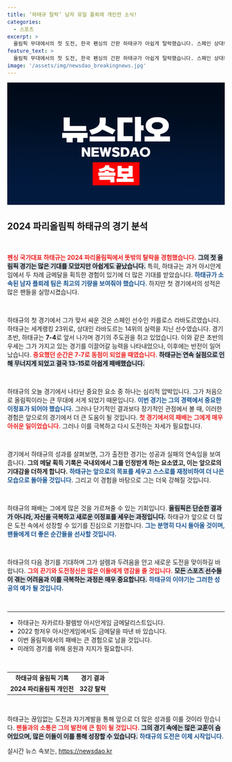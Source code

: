 ```yaml
---
title: ‘하태규 탈락’ 남자 유일 플뢰레 개인전 소식!
categories:
  - 스포츠
excerpt: >
  올림픽 무대에서의 첫 도전, 한국 펜싱의 간판 하태규가 아쉽게 탈락했습니다. 스페인 상대와의 치열한 접전 끝에 끝내 승리를 놓친 그의 패배를 둘러싼 다양한 이야기를 확인해보세요!
feature_text: >
  올림픽 무대에서의 첫 도전, 한국 펜싱의 간판 하태규가 아쉽게 탈락했습니다. 스페인 상대와의 치열한 접전 끝에 끝내 승리를 놓친 그의 패배를 둘러싼 다양한 이야기를 확인해보세요!
image: '/assets/img/newsdao_breakingnews.jpg'
---
```


<p><img src="/assets/img/newsdao_breakingnews.jpg" alt="ranknews 속보" /></p>

<h2 data-ke-size="size26">2024 파리올림픽 하태규의 경기 분석</h2>

<p data-ke-size="size16">&nbsp;</p>

<p><b><span style="color: #ee2323;">펜싱 국가대표 하태규는 2024 파리올림픽에서 뜻밖의 탈락을 경험했습니다.</span></b> <b><span style="background-color: #21538527;">그의 첫 올림픽 경기는 많은 기대를 모았지만 아쉽게도 끝났습니다.</span></b> 특히, 하태규는 과거 아시안게임에서 두 차례 금메달을 획득한 경험이 있기에 더 많은 기대를 받았습니다. <b><span style="color: #1a5490;">하태규가 소속된 남자 플뢰레 팀은 최고의 기량을 보여줘야 했습니다.</span></b> 하지만 첫 경기에서의 성적은 많은 팬들을 실망시켰습니다.</p>

<p data-ke-size="size16">&nbsp;</p>

<p>하태규의 첫 경기에서 그가 맞서 싸운 것은 스페인 선수인 카를로스 라바도르였습니다. 하태규는 세계랭킹 23위로, 상대인 라바도르는 14위의 실력을 지닌 선수였습니다. 경기 초반, 하태규는 <b>7-4</b>로 앞서 나가며 경기의 주도권을 쥐고 있었습니다. 이와 같은 초반의 우세는 그가 가지고 있는 경기를 이끌어갈 능력을 나타내었으나, 이후에는 반전이 일어났습니다. <b><span style="color: #ee2323;">중요했던 순간은 7-7로 동점이 되었을 때였습니다.</span></b> <b><span style="background-color: #21538527;">하태규는 연속 실점으로 인해 무너지게 되었고 결국 13-15로 아쉽게 패배했습니다.</span></b></p>

<p data-ke-size="size16">&nbsp;</p>

<p>하태규의 오늘 경기에서 나타난 중요한 요소 중 하나는 심리적 압박입니다. 그가 처음으로 올림픽이라는 큰 무대에 서게 되었기 때문입니다. <b><span style="color: #1a5490;">이번 경기는 그의 경력에서 중요한 이정표가 되어야 했습니다.</span></b> 그러나 단기적인 결과보다 장기적인 관점에서 볼 때, 이러한 경험은 앞으로의 경기에서 더 큰 도움이 될 것입니다. <b><span style="color: #ee2323;">첫 경기에서의 패배는 그에게 매우 아쉬운 일이었습니다.</span></b> 그러나 이를 극복하고 다시 도전하는 자세가 필요합니다.</p>

<p data-ke-size="size16">&nbsp;</p>

<p>경기에서 하태규의 성과를 살펴보면, 그가 출전한 경기는 성공과 실패의 연속임을 보여줍니다. <b>그의 메달 획득 기록은 국내외에서 그를 인정받게 하는 요소였고, 이는 앞으로의 기대감을 더하게 합니다.</b> <b><span style="color: #1a5490;">하태규는 앞으로의 목표를 세우고 스스로를 재정비하여 더 나은 모습으로 돌아올 것입니다.</span></b> 그리고 이 경험을 바탕으로 그는 더욱 강해질 것입니다.</p>

<p data-ke-size="size16">&nbsp;</p>

<p>하태규의 패배는 그에게 많은 것을 가르쳐줄 수 있는 기회입니다. <b><span style="background-color: #21538527;">올림픽은 단순한 결과가 아니라, 자신을 극복하고 새로운 이정표를 세우는 과정입니다.</span></b> 하태규가 앞으로 더 많은 도전 속에서 성장할 수 있기를 진심으로 기원합니다. <b><span style="color: #1a5490;">그는 분명히 다시 돌아올 것이며, 팬들에게 더 좋은 순간들을 선사할 것입니다.</span></b> </p>

<p data-ke-size="size16">&nbsp;</p>

<p>하태규의 다음 경기를 기대하며 그가 설렘과 두려움을 안고 새로운 도전을 맞이하길 바랍니다. <b><span style="color: #ee2323;">그의 끈기와 도전정신은 많은 이들에게 영감을 줄 것입니다.</span></b> <b><span style="background-color: #21538527;">모든 스포츠 선수들이 겪는 어려움과 이를 극복하는 과정은 매우 중요합니다.</span></b> <b><span style="color: #1a5490;">하태규의 이야기는 그러한 성공의 예가 될 것입니다.</span></b> </p>

<p data-ke-size="size16">&nbsp;</p>

<hr />

<ul>
  <li>하태규는 자카르타∙팔렘방 아시안게임 금메달리스트입니다.</li>
  <li>2022 항저우 아시안게임에서도 금메달을 따낸 바 있습니다.</li>
  <li>이번 올림픽에서의 패배는 큰 경험으로 남을 것입니다.</li>
  <li>미래의 경기를 위해 응원과 지지가 필요합니다.</li>
</ul>

<p data-ke-size="size16">&nbsp;</p>

<table style="border-collapse: collapse; width: 100%;">
  <tr>
    <td style="text-align: center; height: 17px;"><b>하태규의 올림픽 기록</b></td>
    <td style="text-align: center; height: 17px;"><b>경기 결과</b></td>
  </tr>
  <tr>
    <td style="text-align: center; height: 17px;"><b>2024 파리올림픽 개인전</b></td>
    <td style="text-align: center; height: 17px;"><b>32강 탈락</b></td>
  </tr>
</table>

<p data-ke-size="size16">&nbsp;</p>

<p>하태규는 끊임없는 도전과 자기계발을 통해 앞으로 더 많은 성과를 이룰 것이라 믿습니다. <b><span style="color: #ee2323;">팬들과의 소통은 그의 발전에 큰 힘이 될 것입니다.</span></b> <b><span style="background-color: #21538527;">그의 경기 속에는 많은 교훈이 숨어있으며, 많은 이들이 이를 통해 성장할 수 있습니다.</span></b> <b><span style="color: #1a5490;">하태규의 도전은 이제 시작입니다.</span></b></p>
실시간 뉴스 속보는, <a href="https://newsdao.kr" rel="dofollow">https://newsdao.kr</a>


